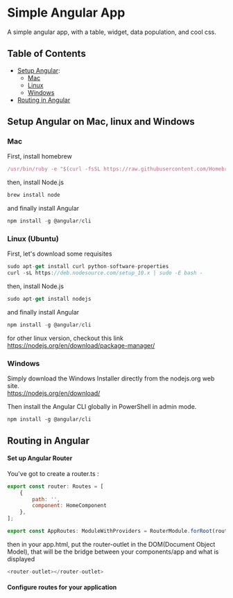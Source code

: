 # Simple Angular App
A simple angular app, with a table, widget, data population, and cool css.

## Table of Contents
- [Setup Angular](#setup):
    - [Mac](#mac)
    - [Linux](#linux)
    - [Windows](#windows)
- [Routing in Angular](#routing)

<a name="setup"></a>

## Setup Angular on Mac, linux and Windows

<a name="mac"></a>

### Mac
First, install homebrew
```javascript
/usr/bin/ruby -e "$(curl -fsSL https://raw.githubusercontent.com/Homebrew/install/master/install)"
```
then, install Node.js
```javascript
brew install node
```
and finally install Angular
```javascript
npm install -g @angular/cli
```

<a name="linux"></a>

### Linux (Ubuntu)
First, let's download some requisites
```javascript
sudo apt-get install curl python-software-properties
curl -sL https://deb.nodesource.com/setup_10.x | sudo -E bash -
```
then, install Node.js
```javascript
sudo apt-get install nodejs
```
and finally install Angular
```javascript
npm install -g @angular/cli
```
for other linux version, checkout this link  
https://nodejs.org/en/download/package-manager/

<a name="windows"></a>

### Windows
Simply download the Windows Installer directly from the nodejs.org web site.  
https://nodejs.org/en/download/  

Then install the Angular CLI globally in PowerShell in admin mode.
```
npm install -g @angular/cli
```

<a name="routing"></a>

## Routing in Angular

#### Set up Angular Router
You've got to create a router.ts :
```javascript
export const router: Routes = [
    {
        path: '',
        component: HomeComponent
    },
];

export const AppRoutes: ModuleWithProviders = RouterModule.forRoot(router);
```
then in your app.html, put the router-outlet in the DOM(Document Object Model), that will be the bridge between your components/app and what is displayed
```javascript
<router-outlet></router-outlet>
```
#### Configure routes for your application
